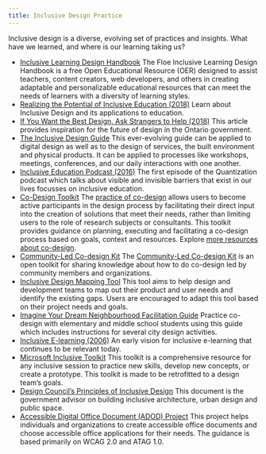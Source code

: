 ```yaml
---
title: Inclusive Design Practice
---
```


Inclusive design is a diverse, evolving set of practices and insights. What have we learned, and where is our learning taking us?

* [Inclusive Learning Design Handbook](https://handbook.floeproject.org/)
The Floe Inclusive Learning Design Handbook is a free Open Educational Resource (OER) designed to assist teachers, content creators, web developers, and others in creating adaptable and personalizable educational resources that can meet the needs of learners with a diversity of learning styles.
* [Realizing the Potential of Inclusive Education (2018)](http://openresearch.ocadu.ca/id/eprint/2193/1/Treviranus_UnitoPaper_2018.pdf)
Learn about Inclusive Design and its applications to education.
* [If You Want the Best Design, Ask Strangers to Help (2018)](https://medium.com/ontariodigital/if-you-want-the-best-design-ask-strangers-to-help-e37bdb73567)
This article provides inspiration for the future of design in the Ontario government.
* [The Inclusive Design Guide](https://guide.inclusivedesign.ca/)
This ever-evolving guide can be applied to digital design as well as to the design of services, the built environment and physical products. It can be applied to processes like workshops, meetings, conferences, and our daily interactions with one another.
* [Inclusive Education Podcast (2016)](http://quantization.ca/podcast/episode-one-inclusive-education/)
The first episode of the Quantization podcast which talks about visible and invisible barriers that exist in our lives focusses on inclusive education.
* [Co-Design Toolkit](https://cities.inclusivedesign.ca/resources/)
The [practice of co-design](https://guide.inclusivedesign.ca/practices/PracticeCoDesign.html) allows users to become active participants in the design process by facilitating their direct input
into the creation of solutions that meet their needs, rather than limiting users to the role of research subjects or consultants.
This toolkit provides guidance on planning, executing and facilitating a co-design process based on goals, context and resources. Explore
[more resources about co-design](https://wiki.fluidproject.org/display/fluid/Inclusive+Design%2C+Co-Design%2C+and+Co-Creation+Resources).
* [Community-Led Co-design Kit](https://co-design.inclusivedesign.ca/)
The [Community-Led Co-design Kit](https://co-design.inclusivedesign.ca/)
is an open toolkit for sharing knowledge about how to do co-design led by community members and organizations.
* [Inclusive Design Mapping Tool](https://wiki.fluidproject.org/pages/viewpage.action?pageId=80674818)
This tool aims to help design and development teams to map out their product and user needs and identify the existing gaps. Users are encouraged to adapt this tool based on their project needs and goals.
* [Imagine Your Dream Neighbourhood Facilitation Guide](https://docs.google.com/document/d/1FXPRpp6oafkjaGrcbp4RcVFf3mumyk7dQorMY9_zLhc/edit)
Practice co-design with elementary and middle school students using this guide which includes instructions for several city design activities.
* [Inclusive E-learning (2006)](https://pdfs.semanticscholar.org/f9bc/a101763769a22df0733bc3388bc2fa3df30c.pdf#page=494)
An early vision for inclusive e-learning that continues to be relevant today.
* [Microsoft Inclusive Toolkit](https://www.microsoft.com/design/inclusive/)
This toolkit is a comprehensive resource for any inclusive session to practice new skills, develop new concepts, or create a prototype. This toolkit is made to be retrofitted to a design team’s goals.
* [Design Council’s Principles of Inclusive Design](https://www.designcouncil.org.uk/sites/default/files/asset/document/the-principles-of-inclusive-design.pdf)
This document is the government advisor on building inclusive architecture, urban design and public space.
* [Accessible Digital Office Document (ADOD) Project](https://adod.idrc.ocadu.ca/)
This project helps individuals and organizations to create accessible office documents and choose accessible office applications for their needs. The guidance is based primarily on WCAG 2.0 and ATAG 1.0.
